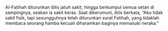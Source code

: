 Al-Fatihah diturunkan iblis jatuh sakit, hingga berkumpul semua setan di sampingnya, seakan ia sakit keras. Saat dikerumuni, iblis berkata, “Aku tidak sakit fisik, tapi sesungguhnya telah diturunkan surat Fatihah, yang tidaklah membaca seorang hamba kecuali diharamkan baginya memasuki neraka.” 
